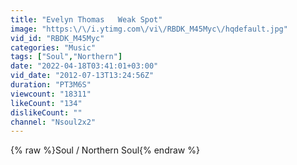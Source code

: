 ```yaml
---
title: "Evelyn Thomas   Weak Spot"
image: "https:\/\/i.ytimg.com\/vi\/RBDK_M45Myc\/hqdefault.jpg"
vid_id: "RBDK_M45Myc"
categories: "Music"
tags: ["Soul","Northern"]
date: "2022-04-18T03:41:01+03:00"
vid_date: "2012-07-13T13:24:56Z"
duration: "PT3M6S"
viewcount: "18311"
likeCount: "134"
dislikeCount: ""
channel: "Nsoul2x2"
---
```

{% raw %}Soul / Northern Soul{% endraw %}
